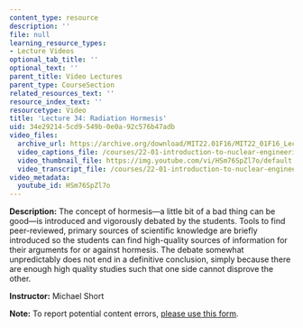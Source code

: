 ```yaml
---
content_type: resource
description: ''
file: null
learning_resource_types:
- Lecture Videos
optional_tab_title: ''
optional_text: ''
parent_title: Video Lectures
parent_type: CourseSection
related_resources_text: ''
resource_index_text: ''
resourcetype: Video
title: 'Lecture 34: Radiation Hormesis'
uid: 34e29214-5cd9-549b-0e0a-92c576b47adb
video_files:
  archive_url: https://archive.org/download/MIT22.01F16/MIT22_01F16_Lec34_300k.mp4
  video_captions_file: /courses/22-01-introduction-to-nuclear-engineering-and-ionizing-radiation-fall-2016/6e451a524f325587911add902d2feca2_HSm76SpZl7o.vtt
  video_thumbnail_file: https://img.youtube.com/vi/HSm76SpZl7o/default.jpg
  video_transcript_file: /courses/22-01-introduction-to-nuclear-engineering-and-ionizing-radiation-fall-2016/556dbcd59b3b0d40cfda600d20e57238_HSm76SpZl7o.pdf
video_metadata:
  youtube_id: HSm76SpZl7o
---
```


**Description:** The concept of hormesis—a little bit of a bad thing can be good—is introduced and vigorously debated by the students. Tools to find peer-reviewed, primary sources of scientific knowledge are briefly introduced so the students can find high-quality sources of information for their arguments for or against hormesis. The debate somewhat unpredictably does not end in a definitive conclusion, simply because there are enough high quality studies such that one side cannot disprove the other.

**Instructor:** Michael Short

**Note:** To report potential content errors, [please use this form](https://forms.gle/8B2zcUvfCtgJdTdE7).